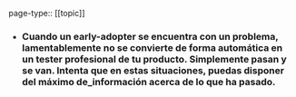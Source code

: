 page-type:: [[topic]]
- ### Cuando un early-adopter se encuentra con un problema, lamentablemente no se convierte de forma automática en un tester profesional de tu producto. Simplemente pasan y se van. Intenta que en estas situaciones, puedas disponer del máximo de_información acerca de lo que ha pasado.


